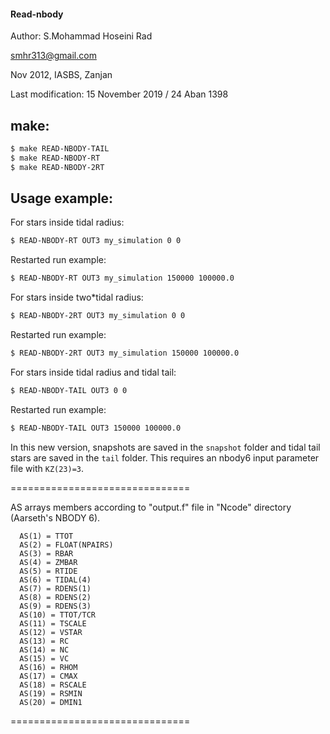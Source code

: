 #### Read-nbody  
 Author: S.Mohammad Hoseini Rad
 
 smhr313@gmail.com
 
 Nov 2012, IASBS, Zanjan
 
 Last modification: 15 November 2019 / 24 Aban 1398
 
## make:   
```sh
$ make READ-NBODY-TAIL
$ make READ-NBODY-RT
$ make READ-NBODY-2RT
```
## Usage example:
For stars inside tidal radius:
```sh
$ READ-NBODY-RT OUT3 my_simulation 0 0
```
Restarted run example:
```sh
$ READ-NBODY-RT OUT3 my_simulation 150000 100000.0
```
For stars inside two*tidal radius:
```sh
$ READ-NBODY-2RT OUT3 my_simulation 0 0
```
Restarted run example:
```sh
$ READ-NBODY-2RT OUT3 my_simulation 150000 100000.0
```
For stars inside tidal radius and tidal tail:
```sh
$ READ-NBODY-TAIL OUT3 0 0
```
Restarted run example:
```sh
$ READ-NBODY-TAIL OUT3 150000 100000.0
```
In this new version, snapshots are saved in the `snapshot` folder and tidal tail stars are saved in the `tail` folder.
This requires an nbody6 input parameter file with `KZ(23)=3`.

===============================

AS arrays members according to "output.f" file in "Ncode" directory (Aarseth's NBODY 6).  

      AS(1) = TTOT
      AS(2) = FLOAT(NPAIRS)
      AS(3) = RBAR
      AS(4) = ZMBAR
      AS(5) = RTIDE
      AS(6) = TIDAL(4)
      AS(7) = RDENS(1)
      AS(8) = RDENS(2)
      AS(9) = RDENS(3)
      AS(10) = TTOT/TCR
      AS(11) = TSCALE
      AS(12) = VSTAR
      AS(13) = RC
      AS(14) = NC
      AS(15) = VC
      AS(16) = RHOM
      AS(17) = CMAX
      AS(18) = RSCALE
      AS(19) = RSMIN
      AS(20) = DMIN1
===============================




